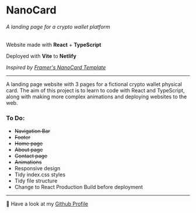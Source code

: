 # NanoCard

###### A landing page for a crypto wallet platform

Website made with **React** + **TypeScript**

Deployed with **Vite** to **Netlify**

_Inspired by [Framer's NanoCard Template](https://nanocard.framer.website/)_

---

A landing page website with 3 pages for a fictional crypto wallet physical card.
The aim of this project is to learn to code with React and TypeScript, along with making more complex animations and deploying websites to the web.

### To Do:

- ~~Navigation Bar~~
- ~~Footer~~
- ~~Home page~~
- ~~About page~~
- ~~Contact page~~
- ~~Animations~~
- Responsive design
- Tidy index.css styles
- Tidy file structure
- Change to React Production Build before deployment

---

🚀 Have a look at my [Github Profile](https://github.com/diogoagostinho)
